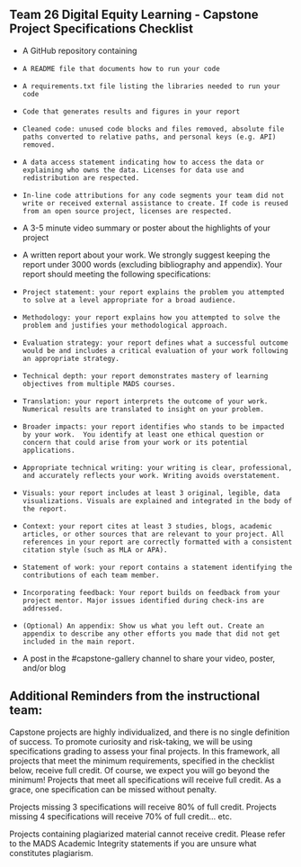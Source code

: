 ## Team 26 Digital Equity Learning - Capstone Project Specifications Checklist

-	 A GitHub repository containing

   -	 A README file that documents how to run your code 
   -	 A requirements.txt file listing the libraries needed to run your code
   -	 Code that generates results and figures in your report
   -	 Cleaned code: unused code blocks and files removed, absolute file paths converted to relative paths, and personal keys (e.g. API) removed.
   -	 A data access statement indicating how to access the data or explaining who owns the data. Licenses for data use and redistribution are respected.
   -	 In-line code attributions for any code segments your team did not write or received external assistance to create. If code is reused from an open source project, licenses are respected.

-	 A 3-5 minute video summary or poster about the highlights of your project

-	 A written report about your work. We strongly suggest keeping the report under 3000 words (excluding bibliography and appendix). Your report should meeting the following specifications:

   -	 Project statement: your report explains the problem you attempted to solve at a level appropriate for a broad audience.
   -	 Methodology: your report explains how you attempted to solve the problem and justifies your methodological approach.
   -	 Evaluation strategy: your report defines what a successful outcome would be and includes a critical evaluation of your work following an appropriate strategy.
   -	 Technical depth: your report demonstrates mastery of learning objectives from multiple MADS courses. 
   -	 Translation: your report interprets the outcome of your work. Numerical results are translated to insight on your problem. 
   -	 Broader impacts: your report identifies who stands to be impacted by your work.  You identify at least one ethical question or concern that could arise from your work or its potential applications.
   -	 Appropriate technical writing: your writing is clear, professional, and accurately reflects your work. Writing avoids overstatement. 
   -	 Visuals: your report includes at least 3 original, legible, data visualizations. Visuals are explained and integrated in the body of the report.
   -	 Context: your report cites at least 3 studies, blogs, academic articles, or other sources that are relevant to your project. All references in your report are correctly formatted with a consistent citation style (such as MLA or APA). 
   -	 Statement of work: your report contains a statement identifying the contributions of each team member.
   -	 Incorporating feedback: Your report builds on feedback from your project mentor. Major issues identified during check-ins are addressed.
   -	 (Optional) An appendix: Show us what you left out. Create an appendix to describe any other efforts you made that did not get included in the main report.

-	 A post in the #capstone-gallery channel to share your video, poster, and/or blog 

## Additional Reminders from the instructional team:

Capstone projects are highly individualized, and there is no single definition of success. To promote curiosity and risk-taking, we will be using specifications grading to assess your final projects. In this framework, all projects that meet the minimum requirements, specified in the checklist below, receive full credit. Of course, we expect you will go beyond the minimum! 
Projects that meet all specifications will receive full credit. As a grace, one specification can be missed without penalty.


Projects missing 3 specifications will receive 80% of full credit.
Projects missing 4 specifications will receive 70% of full credit… etc.


Projects containing plagiarized material cannot receive credit. Please refer to the MADS Academic Integrity statements if you are unsure what constitutes plagiarism.
